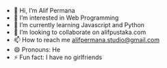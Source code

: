 - 👋 Hi, I’m Alif Permana
- 👀 I’m interested in Web Programming
- 🌱 I’m currently learning Javascript and Python
- 💞️ I’m looking to collaborate on alifpustaka.com
- 📫 How to reach me alifpermana.studio@gmail.com
- 😄 Pronouns: He
- ⚡ Fun fact: I have no girlfriends

<!---
alifpermana-studio/alifpermana-studio is a ✨ special ✨ repository because its `README.md` (this file) appears on your GitHub profile.
You can click the Preview link to take a look at your changes.
--->
